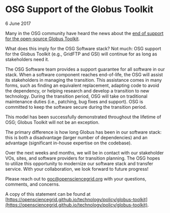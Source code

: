 
OSG Support of the Globus Toolkit
=================================
6 June 2017

Many in the OSG community have heard the news about the [end of support for the open-source Globus Toolkit](https://github.com/globus/globus-toolkit/blob/globus_6_branch/support-changes.md).

What does this imply for the OSG Software stack?  Not much: OSG support for the Globus Toolkit (e.g., GridFTP and GSI) will continue for as long as stakeholders need it.

The OSG Software team provides a support guarantee for all software in our stack.  When a software component reaches end-of-life, the OSG will assist its stakeholders in managing the transition.  This assistance comes in many forms, such as finding an equivalent replacement, adapting code to avoid the dependency, or helping research and develop a transition to new technology.  During the transition period, OSG will take on traditional maintenance duties (i.e., patching, bug fixes and support).  OSG is committed to keep the software secure during the transition period.

This model has been successfully demonstrated throughout the lifetime of OSG; Globus Toolkit will not be an exception.

The primary difference is how long Globus has been in our software stack: this is both a disadvantage (larger number of dependencies) and an advantage (significant in-house expertise on the codebase).

Over the next weeks and months, we will be in contact with our stakeholder VOs, sites, and software providers for transition planning.  The OSG hopes to utilize this opportunity to modernize our software stack and transfer service.  With your collaboration, we look forward to future progress!

Please reach out to [goc@opensciencegrid.org](mailto:goc@opensciencegrid.org) with your questions, comments, and concerns.

A copy of this statement can be found at [https://opensciencegrid.github.io/technology/policy/globus-toolkit](https://opensciencegrid.github.io/technology/policy/globus-toolkit).

